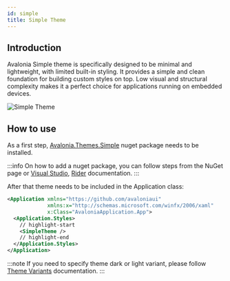 ```yaml
---
id: simple
title: Simple Theme
---
```


## Introduction

Avalonia Simple theme is specifically designed to be minimal and lightweight, with limited built-in styling. It provides a simple and clean foundation for building custom styles on top. Low visual and structural complexity makes it a perfect choice for applications running on embedded devices.

![Simple Theme](/img/basics/user-interface/styling/simple-theme.png)

## How to use

As a first step, [Avalonia.Themes.Simple](https://www.nuget.org/packages/Avalonia.Themes.Simple/) nuget package needs to be installed. 

:::info
On how to add a nuget package, you can follow steps from the NuGet page or [Visual Studio](https://learn.microsoft.com/en-us/nuget/quickstart/install-and-use-a-package-in-visual-studio), [Rider](https://www.jetbrains.com/help/rider/Using_NuGet.html) documentation.
:::

After that theme needs to be included in the Application class:

```xml title="App.axaml"
<Application xmlns="https://github.com/avaloniaui"
             xmlns:x="http://schemas.microsoft.com/winfx/2006/xaml"
             x:Class="AvaloniaApplication.App">
  <Application.Styles>
    // highlight-start
    <SimpleTheme />
    // highlight-end
  </Application.Styles>
</Application>

```

:::note
If you need to specify theme dark or light variant, please follow [Theme Variants](../../../../guides/styles-and-resources/how-to-use-theme-variants.md) documentation.
:::